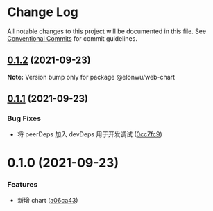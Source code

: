 # Change Log

All notable changes to this project will be documented in this file.
See [Conventional Commits](https://conventionalcommits.org) for commit guidelines.

## [0.1.2](https://github.com/ElonWu/ui/compare/@elonwu/web-chart@0.1.1...@elonwu/web-chart@0.1.2) (2021-09-23)

**Note:** Version bump only for package @elonwu/web-chart





## [0.1.1](https://github.com/ElonWu/ui/compare/@elonwu/web-chart@0.1.0...@elonwu/web-chart@0.1.1) (2021-09-23)


### Bug Fixes

* 将 peerDeps 加入 devDeps 用于开发调试 ([0cc7fc9](https://github.com/ElonWu/ui/commit/0cc7fc916f8a2fec473d0bd916e3d08a1fc21c85))





# 0.1.0 (2021-09-23)


### Features

* 新增 chart ([a06ca43](https://github.com/ElonWu/ui/commit/a06ca431eb739c74066d2aba513c247f03dc67b1))
